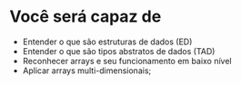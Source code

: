 # Você será capaz de

- Entender o que são estruturas de dados (ED)
- Entender o que são tipos abstratos de dados (TAD)
- Reconhecer arrays e seu funcionamento em baixo nível
- Aplicar arrays multi-dimensionais;
